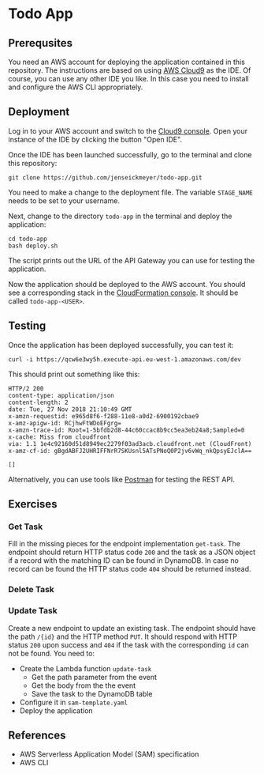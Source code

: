 # Todo App

## Prerequsites
You need an AWS account for deploying the application contained in this repository. The instructions are based on using [AWS Cloud9](https://aws.amazon.com/cloud9/) as the IDE. Of course, you can use any other IDE you like. In this case you need to install and configure the AWS CLI appropriately.

## Deployment
Log in to your AWS account and switch to the [Cloud9 console](https://eu-west-1.console.aws.amazon.com/cloud9/home?region=eu-west-1). Open your instance of the IDE by clicking the button "Open IDE".

Once the IDE has been launched successfully, go to the terminal and clone this repository:

```
git clone https://github.com/jenseickmeyer/todo-app.git
```

You need to make a change to the deployment file. The variable `STAGE_NAME` needs to be set to your username.

Next, change to the directory `todo-app` in the terminal and deploy the application:

```
cd todo-app
bash deploy.sh
```

The script prints out the URL of the API Gateway you can use for testing the application.

Now the application should be deployed to the AWS account. You should see a corresponding stack in the [CloudFormation console](https://eu-west-1.console.aws.amazon.com/cloudformation/home?region=eu-west-1#/stacks). It should be called `todo-app-<USER>`.

## Testing
Once the application has been deployed successfully, you can test it:

```
curl -i https://qcw6e3wy5h.execute-api.eu-west-1.amazonaws.com/dev
```

This should print out something like this:

```
HTTP/2 200
content-type: application/json
content-length: 2
date: Tue, 27 Nov 2018 21:10:49 GMT
x-amzn-requestid: e965d8f6-f288-11e8-a0d2-6900192cbae9
x-amz-apigw-id: RCjhwFtWDoEFgrg=
x-amzn-trace-id: Root=1-5bfdb2d8-44c60ccac8b9cc5ea3eb24a8;Sampled=0
x-cache: Miss from cloudfront
via: 1.1 1e4c92160d51d8949ec2279f03ad3acb.cloudfront.net (CloudFront)
x-amz-cf-id: gBgdABFJ2UHRIFFNrR7SKUsnl5ATsPNoQ0P2jv6vWq_nkQpsyEJclA==

[]
```

Alternatively, you can use tools like [Postman](https://www.getpostman.com) for testing the REST API.

## Exercises

### Get Task
Fill in the missing pieces for the endpoint implementation `get-task`. The endpoint should return HTTP status code `200` and the task as a JSON object if a record with the matching ID can be found in DynamoDB. In case no record can be found the HTTP status code `404` should be returned instead.

### Delete Task

### Update Task
Create a new endpoint to update an existing task. The endpoint should have the path `/{id}` and the HTTP method `PUT`. It should respond with HTTP status `200` upon success and `404` if the task with the corresponding `id` can not be found. You need to:

- Create the Lambda function `update-task`
  - Get the path parameter from the event
  - Get the body from the the event
  - Save the task to the DynamoDB table
- Configure it in `sam-template.yaml`
- Deploy the application

## References
- AWS Serverless Application Model (SAM) specification
- AWS CLI
